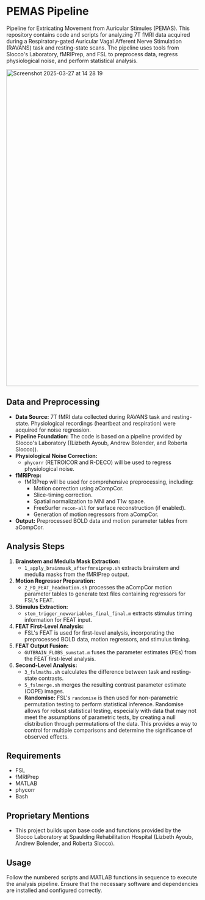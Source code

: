 # PEMAS Pipeline
Pipeline for Extricating Movement from Auricular Stimules (PEMAS). This repository contains code and scripts for analyzing 7T fMRI data acquired during a Respiratory-gated Auricular Vagal Afferent Nerve Stimulation (RAVANS) task and resting-state scans. The pipeline uses tools from Slocco's Laboratory, fMRIPrep, and FSL to preprocess data, regress physiological noise, and perform statistical analysis.

<img width="829" alt="Screenshot 2025-03-27 at 14 28 19" src="https://github.com/user-attachments/assets/fea5bd09-970d-4739-b7d0-77dc27aa9414" />

## Data and Preprocessing

* **Data Source:** 7T fMRI data collected during RAVANS task and resting-state. Physiological recordings (heartbeat and respiration) were acquired for noise regression.
* **Pipeline Foundation:** The code is based on a pipeline provided by Slocco's Laboratory ((Lizbeth Ayoub, Andrew Bolender, and Roberta Slocco)).
* **Physiological Noise Correction:**
    * `phycorr` (RETROICOR and R-DECO) will be used to regress physiological noise.
* **fMRIPrep:**
    * fMRIPrep will be used for comprehensive preprocessing, including:
        * Motion correction using aCompCor.
        * Slice-timing correction.
        * Spatial normalization to MNI and T1w space.
        * FreeSurfer `recon-all` for surface reconstruction (if enabled).
        * Generation of motion regressors from aCompCor.
* **Output:** Preprocessed BOLD data and motion parameter tables from aCompCor.

## Analysis Steps

1.  **Brainstem and Medulla Mask Extraction:**
    * `1_apply_brainmask_afterfmreiprep.sh` extracts brainstem and medulla masks from the fMRIPrep output.
2.  **Motion Regressor Preparation:**
    * `2_FD_FEAT_headmotion.sh` processes the aCompCor motion parameter tables to generate text files containing regressors for FSL's FEAT.
3.  **Stimulus Extraction:**
    * `stem_trigger_newvariables_final_final.m` extracts stimulus timing information for FEAT input.
4.  **FEAT First-Level Analysis:**
    * FSL's FEAT is used for first-level analysis, incorporating the preprocessed BOLD data, motion regressors, and stimulus timing.
5.  **FEAT Output Fusion:**
    * `GUTBRAIN_FLOBS_sumstat.m` fuses the parameter estimates (PEs) from the FEAT first-level analysis.
6.  **Second-Level Analysis:**
    * `3_fslmaths.sh` calculates the difference between task and resting-state contrasts.
    * `5_fslmerge.sh` merges the resulting contrast parameter estimate (COPE) images.
    * **Randomise:** FSL's `randomise` is then used for non-parametric permutation testing to perform statistical inference. Randomise allows for robust statistical testing, especially with data that may not meet the assumptions of parametric tests, by creating a null distribution through permutations of the data. This provides a way to control for multiple comparisons and determine the significance of observed effects.

## Requirements

* FSL
* fMRIPrep
* MATLAB
* phycorr
* Bash

## Proprietary Mentions


* This project builds upon base code and functions provided by the Slocco Laboratory at Spaulding Rehabilitation Hospital (Lizbeth Ayoub, Andrew Bolender, and Roberta Slocco). 


## Usage

Follow the numbered scripts and MATLAB functions in sequence to execute the analysis pipeline. Ensure that the necessary software and dependencies are installed and configured correctly.
